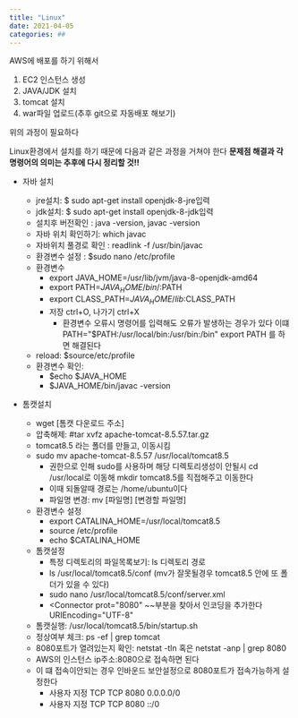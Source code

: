 ```yaml
---
title: "Linux"
date: 2021-04-05 
categories: ##
---
```

AWS에 배포를 하기 위해서 
1. EC2 인스턴스 생성
2. JAVA/JDK 설치
3. tomcat 설치
4. war파일 업로드(추후 git으로 자동배포 해보기)

위의 과정이 필요하다

Linux환경에서 설치를 하기 때문에 다음과 같은 과정을 거쳐야 한다
<strong>문제점 해결과 각 명령어의 의미는 추후에 다시 정리할 것!!</strong>
- 자바 설치
  - jre설치: $ sudo apt-get install openjdk-8-jre입력 
  - jdk설치: $ sudo apt-get install openjdk-8-jdk입력 
  - 설치후 버전확인 : java -version, javac -version
  - 자바 위치 확인하기:  which javac
  - 자바위치 풀경로 확인 : readlink -f /usr/bin/javac
  - 환경변수 설정 : $sudo nano /etc/profile
  - 환경변수
    - export JAVA_HOME=/usr/lib/jvm/java-8-openjdk-amd64
    - export PATH=$JAVA_HOME/bin/:$PATH
    - export CLASS_PATH=$JAVA_HOME/lib:$CLASS_PATH
    - 저장 ctrl+O, 나가기 ctrl+X       
      - 환경변수  오류시 명령어를 입력해도 오류가 발생하는 경우가 있다 이떄 PATH="$PATH:/usr/local/bin:/usr/bin:/bin" export PATH 를 하면 해결된다
  - reload: $source/etc/profile
  - 환경변수 확인: 
    - $echo $JAVA_HOME
    - $JAVA_HOME/bin/javac -version
  
- 톰캣설치
  - wget [톰캣 다운로드 주소]
  - 압축해제: #tar xvfz apache-tomcat-8.5.57.tar.gz
  - tomcat8.5 라는 폴더를 만들고, 이동시킴
  - sudo mv apache-tomcat-8.5.57 /usr/local/tomcat8.5
    - 권한으로 인해 sudo를 사용하며 해당 디렉토리생성이 안될시 cd /usr/local로 이동해 mkdir tomcat8.5를 직접해주고 이동한다
    - 이때 되돌알때 경로는 /home/ubuntu이다
    - 파일명 변경: mv [파일명] [변경할 파일명]
  - 환경변수 설정
    - export CATALINA_HOME=/usr/local/tomcat8.5 
    - source /etc/profile
    - echo $CATALINA_HOME
  - 톰캣설정
    - 특정 디렉토리의 파일목록보기: ls 디렉토리 경로
    - ls /usr/local/tomcat8.5/conf (mv가 잘못될경우 tomcat8.5 안에 또 폴더가 있을 수 있다)
    - sudo nano /usr/local/tomcat8.5/conf/server.xml
    - <Connector prot="8080" ~~부분을 찾아서 인코딩을 추가한다  URIEncoding="UTF-8"  
  - 톰캣실행: /usr/local/tomcat8.5/bin/startup.sh
  - 정상여부 체크: ps -ef | grep tomcat
  - 8080포트가 열려있는지 확인: netstat -tln  혹은 netstat -anp | grep 8080
  - AWS의 인스턴스 ip주소:8080으로 접속하면 된다
  - 이 떄 접속이안되는 경우 인바운드 보안설정으로 8080포트가 접속가능하게 설정한다
    - 사용자 지정 TCP TCP 8080 0.0.0.0/0
    - 사용자 지정 TCP TCP 8080 ::/0 
